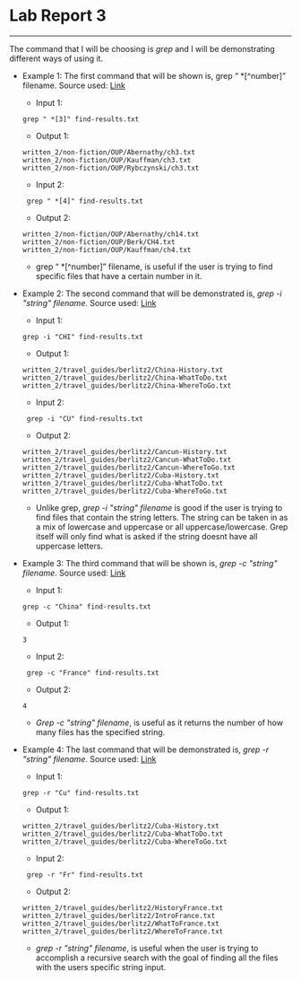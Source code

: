 # Lab Report 3 
--- 
The command that I will be choosing is *grep* and I will be demonstrating different ways of using it. 

 - Example 1: The first command that will be shown is, grep “ *[^number]” filename. Source used: [Link](https://www.softwaretestinghelp.com/grep-command-in-unix/)
   -  Input 1: 
 
     ```
    grep " *[3]" find-results.txt
    ``` 
    
   - Output 1: 
 
    ```
    written_2/non-fiction/OUP/Abernathy/ch3.txt
    written_2/non-fiction/OUP/Kauffman/ch3.txt
    written_2/non-fiction/OUP/Rybczynski/ch3.txt
    ``` 
   - Input 2: 
   ```
    grep " *[4]" find-results.txt
    ``` 
   - Output 2: 
 
    ```
    written_2/non-fiction/OUP/Abernathy/ch14.txt
    written_2/non-fiction/OUP/Berk/CH4.txt
    written_2/non-fiction/OUP/Kauffman/ch4.txt
    ``` 
     - grep “ *[^number]” filename, is useful if the user is trying to find specific files that have a certain number in it. 
 
 
 
 - Example 2: The second command that will be demonstrated is, *grep -i "string" filename*. Source used: [Link](https://qpeng.org/computer/grep.htm#:~:text=The%20%2Dc%20option%20tells%20grep,of%20%22boo%22%20in%20a_file.&text=An%20option%20more%20useful%20for,is%20%2Di%2C%20ignore%20case.)
      -  Input 1: 
 
     ```
    grep -i "CHI" find-results.txt
    ``` 
    
   - Output 1: 
 
    ```
    written_2/travel_guides/berlitz2/China-History.txt
    written_2/travel_guides/berlitz2/China-WhatToDo.txt
    written_2/travel_guides/berlitz2/China-WhereToGo.txt
    ``` 
   - Input 2: 
   ```
    grep -i "CU" find-results.txt
    ``` 
   - Output 2: 
 
    ```
    written_2/travel_guides/berlitz2/Cancun-History.txt
    written_2/travel_guides/berlitz2/Cancun-WhatToDo.txt
    written_2/travel_guides/berlitz2/Cancun-WhereToGo.txt
    written_2/travel_guides/berlitz2/Cuba-History.txt
    written_2/travel_guides/berlitz2/Cuba-WhatToDo.txt
    written_2/travel_guides/berlitz2/Cuba-WhereToGo.txt
    ``` 
    - Unlike grep, *grep -i "string" filename* is good if the user is trying to find files that contain the string letters. The string can be taken in as a mix of lowercase and uppercase or all uppercase/lowercase. Grep itself will only find what is asked if the string doesnt have all uppercase letters. 
 
 
 
 - Example 3: The third command that will be shown is, *grep -c "string" filename*. Source used: [Link](https://qpeng.org/computer/grep.htm#:~:text=The%20%2Dc%20option%20tells%20grep,of%20%22boo%22%20in%20a_file.&text=An%20option%20more%20useful%20for,is%20%2Di%2C%20ignore%20case.)
      -  Input 1: 
 
     ```
    grep -c "China" find-results.txt
    ``` 
    
   - Output 1: 
 
    ```
    3
    ``` 
   - Input 2: 
   ```
    grep -c "France" find-results.txt
    ``` 
   - Output 2: 
 
    ```
    4
    ``` 
 
    - *Grep -c "string" filename*, is useful as it returns the number of how many files has the specified string. 
 
 
 - Example 4: The last command that will be demonstrated is, *grep -r "string" filename*. Source used: [Link](https://alvinalexander.com/linux-unix/recursive-grep-r-searching-egrep-find/)
   -  Input 1: 
 
     ```
    grep -r "Cu" find-results.txt
    ``` 
    
   - Output 1: 
 
    ```
    written_2/travel_guides/berlitz2/Cuba-History.txt
    written_2/travel_guides/berlitz2/Cuba-WhatToDo.txt
    written_2/travel_guides/berlitz2/Cuba-WhereToGo.txt
    ``` 
   - Input 2: 
   ```
    grep -r "Fr" find-results.txt
    ``` 
   - Output 2: 
 
    ```
    written_2/travel_guides/berlitz2/HistoryFrance.txt
    written_2/travel_guides/berlitz2/IntroFrance.txt
    written_2/travel_guides/berlitz2/WhatToFrance.txt
    written_2/travel_guides/berlitz2/WhereToFrance.txt
    ``` 
   - *grep -r "string" filename*, is useful when the user is trying to accomplish a recursive search with the goal of finding all the files with the users specific string input. 


